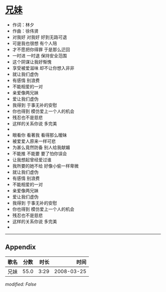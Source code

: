 # [兄妹](https://music.163.com/song?id=65110)

* 作词：林夕
* 作曲：徐伟贤
* 对我好 对我好 好到无路可退
* 可是我也很想 有个人陪
* 才不愿把你得罪 于是那么迂回
* 一时进 一时退 保持安全范围
* 这个阴谋让我好惭愧
* 享受被爱滋味 却不让你想入非非
* 就让我们虚伪
* 有感情 别浪费
* 不能相爱的一对
* 亲爱像两兄妹
* 爱让我们虚伪
* 我得到 于事无补的安慰
* 你也得到 模仿爱上一个人的机会
* 残忍也不是慈悲
* 这样的关系你说 多完美
* 
* 眼看你 看著我 看得那么暧昧
* 被爱爱人原来一样可悲
* 为甚么竟然防备 别人给我献媚
* 不能推 不能要 要了怕你误会
* 让我想起曾经爱过谁
* 我所要的她不给 好像小偷一样卑微
* 就让我们虚伪
* 有感情 别浪费
* 不能相爱的一对
* 亲爱像两兄妹
* 爱让我们虚伪
* 我得到 于事无补的安慰
* 你也得到 模仿爱上一个人的机会
* 残忍也不是慈悲
* 这样的关系你说 多完美
* 


---

## Appendix

|歌名|分数|时长|时间|
|:---|:---:|---:|---:|
|兄妹|55.0|3:29|2008-03-25

*modified: False*